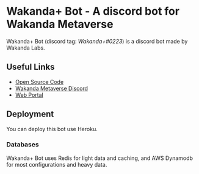 # Wakanda+ Bot - A discord bot for Wakanda Metaverse

Wakanda+ Bot (discord tag: _Wakanda+#0223_) is a discord bot made by Wakanda Labs.

## Useful Links

- [Open Source Code](https://github.com/wakandalabs/wakanda-plus-bot)
- [Wakanda Metaverse Discord](https://discord.gg/hzvXbjtzgj)
- [Web Portal](https://wakandaplus.wakanda-labs.com)

## Deployment

You can deploy this bot use Heroku.

### Databases

Wakanda+ Bot uses Redis for light data and caching, and AWS Dynamodb for most configurations and heavy data.
